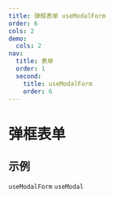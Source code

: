 ```yaml
---
title: 弹框表单 useModalForm
order: 6
cols: 2
demo:
  cols: 2
nav:
  title: 表单
  order: 1
  second:
    title: useModalForm
    order: 6
---
```


# 弹框表单

## 示例

<code src="./demos/modalform.tsx" >useModalForm</code>
<code src="./demos/modal.tsx" >useModal</code>
